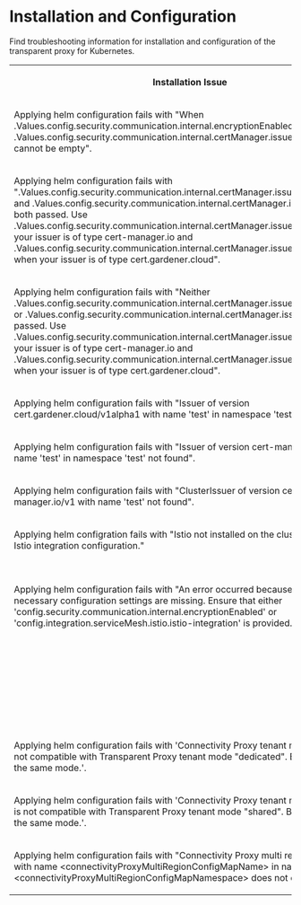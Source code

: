<!-- loio5d10b7cc0c6b48639899c3469b9eb959 -->

# Installation and Configuration

Find troubleshooting information for installation and configuration of the transparent proxy for Kubernetes.


<table>
<tr>
<th valign="top">

Installation Issue

</th>
<th valign="top">

Possible Solution

</th>
</tr>
<tr>
<td valign="top">

Applying helm configuration fails with "When .Values.config.security.communication.internal.encryptionEnabled is true, .Values.config.security.communication.internal.certManager.issuerRef.name cannot be empty".

</td>
<td valign="top">

Set value to .Values.config.security.communication.internal.certManager.issuerRef.name when .Values.config.security.communication.internal.encryptionEnabled is true.

</td>
</tr>
<tr>
<td valign="top">

Applying helm configuration fails with ".Values.config.security.communication.internal.certManager.issuerRef.namespace and .Values.config.security.communication.internal.certManager.issuerRef.kind are both passed. Use .Values.config.security.communication.internal.certManager.issuerRef.kind when your issuer is of type cert-manager.io and .Values.config.security.communication.internal.certManager.issuerRef.namespace when your issuer is of type cert.gardener.cloud".

</td>
<td valign="top">

Pass either .Values.config.security.communication.internal.certManager.issuerRef.kind or .Values.config.security.communication.internal.certManager.issuerRef.namespace, not both, when .Values.config.security.communication.internal.encryptionEnabled is true.

</td>
</tr>
<tr>
<td valign="top">

Applying helm configuration fails with "Neither .Values.config.security.communication.internal.certManager.issuerRef.namespace or .Values.config.security.communication.internal.certManager.issuerRef.kind is passed. Use .Values.config.security.communication.internal.certManager.issuerRef.kind when your issuer is of type cert-manager.io and .Values.config.security.communication.internal.certManager.issuerRef.namespace when your issuer is of type cert.gardener.cloud".

</td>
<td valign="top">

One of .Values.config.security.communication.internal.certManager.issuerRef.kind and .Values.config.security.communication.internal.certManager.issuerRef.namespace is required when .Values.config.security.communication.internal.encryptionEnabled is true.

</td>
</tr>
<tr>
<td valign="top">

Applying helm configuration fails with "Issuer of version cert.gardener.cloud/v1alpha1 with name 'test' in namespace 'test' not found".

</td>
<td valign="top">

Make sure that Issuer of version cert.gardener.cloud/v1alpha1 with name 'test' in namespace 'test' exists

</td>
</tr>
<tr>
<td valign="top">

Applying helm configuration fails with "Issuer of version cert-manager.io/v1 with name 'test' in namespace 'test' not found".

</td>
<td valign="top">

Make sure that Issuer of version cert-manager.io/v1 with name 'test' in namespace 'test' exists

</td>
</tr>
<tr>
<td valign="top">

Applying helm configuration fails with "ClusterIssuer of version cert-manager.io/v1 with name 'test' not found".

</td>
<td valign="top">

Make sure that ClusterIssuer of version cert-manager.io/v1 with name 'test' exists

</td>
</tr>
<tr>
<td valign="top">

Applying helm configration fails with "Istio not installed on the cluster. Revise your Istio integration configuration."

</td>
<td valign="top">

The configuration for integration in Istio service mesh is provided but Istio is not installed on the cluster. Either install Istio on the cluster or remove the configuration for integration in Istio service mesh.

</td>
</tr>
<tr>
<td valign="top">

Applying helm configuration fails with "An error occurred because certain necessary configuration settings are missing. Ensure that either 'config.security.communication.internal.encryptionEnabled' or 'config.integration.serviceMesh.istio.istio-integration' is provided.".

</td>
<td valign="top">

It is mandatory to integrate either with Istio or cert-manager. This is done by configuring at least one of the two properties:: config.integration.serviceMesh.istio.istio-integration and config.security.communication.internal.encryptionEnabled. config.integration.serviceMesh.istio.istio-integration makes config.security.communication.internal.encryptionEnabled optional. If "encryptionEnabled" is set to true and config.integration.serviceMesh.istio.istio-integration is missing then config.security.communication.internalCommunication.certManager.issuerRef.name and config.security.communication.internalCommunication.certManager.issuerRef.kind have to be provided.

</td>
</tr>
<tr>
<td valign="top">

Applying helm configuration fails with 'Connectivity Proxy tenant mode "shared" is not compatible with Transparent Proxy tenant mode "dedicated". Both must be in the same mode.'.

</td>
<td valign="top">

Make sure that the transparent proxy and the referenced connectivity proxy are in the same tenant mode.

</td>
</tr>
<tr>
<td valign="top">

Applying helm configuration fails with 'Connectivity Proxy tenant mode "dedicated" is not compatible with Transparent Proxy tenant mode "shared". Both must be in the same mode.'.

</td>
<td valign="top">

Make sure that the transparent proxy and the referenced connectivity proxy are in the same tenant mode.

</td>
</tr>
<tr>
<td valign="top">

Applying helm configuration fails with "Connectivity Proxy multi region ConfigMap with name <connectivityProxyMultiRegionConfigMapName\> in namespace <connectivityProxyMultiRegionConfigMapNamespace\> does not exist!".

</td>
<td valign="top">

The connectivity proxy multi region config map does not exist.

</td>
</tr>
</table>

